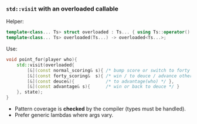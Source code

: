 ### **`std::visit` with an overloaded callable**
Helper:
```cpp
template<class... Ts> struct overloaded : Ts... { using Ts::operator()...; };
template<class... Ts> overloaded(Ts...) -> overloaded<Ts...>;
```

Use:
```cpp
void point_for(player who){
    std::visit(overloaded{
        [&](const normal_scoring& s){ /* bump score or switch to forty */ },
        [&](const forty_scoring&  s){ /* win / to deuce / advance other */ },
        [&](const deuce&){            /* to advantage(who) */ },
        [&](const advantage& s){      /* win or back to deuce */ }
    }, state);
}
```

- Pattern coverage is **checked** by the compiler (types must be handled).
- Prefer generic lambdas where args vary.

